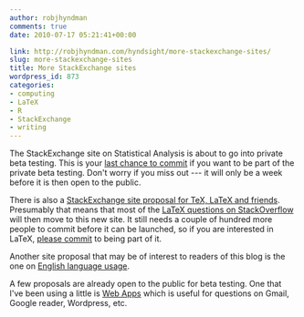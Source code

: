 ```yaml
---
author: robjhyndman
comments: true
date: 2010-07-17 05:21:41+00:00

link: http://robjhyndman.com/hyndsight/more-stackexchange-sites/
slug: more-stackexchange-sites
title: More StackExchange sites
wordpress_id: 873
categories:
- computing
- LaTeX
- R
- StackExchange
- writing
---
```


The StackExchange site on Statistical Analysis is about to go into private beta testing. This is your [last chance to commit](http://area51.stackexchange.com/proposals/33/statistical-analysis?referrer=E0CJiqTtta01) if you want to be part of the private beta testing. Don't worry if you miss out --- it will only be a week before it is then open to the public.

There is also a [StackExchange site proposal for TeX, LaTeX and friends](http://area51.stackexchange.com/proposals/2148/tex-latex-and-friends?referrer=qoV-cGY7riE1). Presumably that means that most of the [LaTeX questions on StackOverflow](http://stackoverflow.com/questions/tagged/latex) will then move to this new site. It still needs a couple of hundred more people to commit before it can be launched, so if you are interested in LaTeX, [please commit](http://area51.stackexchange.com/proposals/2148/tex-latex-and-friends?referrer=qoV-cGY7riE1) to being part of it.

Another site proposal that may be of interest to readers of this blog is the one on [English language usage](http://area51.stackexchange.com/proposals/1269/english-language-usage?referrer=DlbQepU85BI1).

A few proposals are already open to the public for beta testing. One that I've been using a little is [Web Apps](http://webapps.stackexchange.com/) which is useful for questions on Gmail, Google reader, Wordpress, etc.
